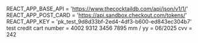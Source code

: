 REACT_APP_BASE_API = 'https://www.thecocktaildb.com/api/json/v1/1/'
REACT_APP_POST_CARD = 'https://api.sandbox.checkout.com/tokens/'
REACT_APP_KEY = 'pk_test_9d8d33bf-2ed4-4df3-b600-ed843ec304b7'
test credit cart
number = 4002 9312 3456 7895
mm / yy = 06/2025
cvv = 242
